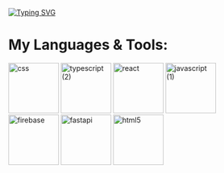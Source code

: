 [![Typing SVG](https://readme-typing-svg.demolab.com?font=Fira+Code&pause=1000&color=8272FF&width=435&lines=Hello+I'm+Leib+👋)](https://git.io/typing-svg)


# My Languages & Tools:
<div style="display: inline-block">
  <img width="100" height="100" alt="css" src="https://github.com/user-attachments/assets/939df812-6512-4903-abe2-cbd43030e7a7" />
  <img width="100" height="100" alt="typescript (2)" src="https://github.com/user-attachments/assets/d5225584-2030-4db8-97d8-7dbe3fb393b2" />
  <img width="100" height="100" alt="react" src="https://github.com/user-attachments/assets/aebb86db-6070-4646-a982-d3d70cd48494" />
  <img width="100" height="100" alt="javascript (1)" src="https://github.com/user-attachments/assets/fd0d74b0-f299-4f32-af99-a7bba7d410c3" />
  <img width="100" height="100" alt="firebase" src="https://github.com/user-attachments/assets/12bccb14-a309-4033-acb0-e5f521e4a8fb" />
  <img width="100" height="100" alt="fastapi" src="https://github.com/user-attachments/assets/8f9fcc16-58ef-4629-ac36-1cac5935dbc3" />
  <img width="100" height="100" alt="html5" src="https://github.com/user-attachments/assets/415815ea-c44e-4eb5-a479-75051b26290e" />
</div>
